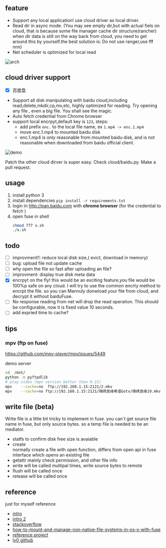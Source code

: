 
## feature 
- Support any local application!  use cloud driver as local driver.
- Read dir in async mode. (You may see empty dir,but with actual fiels on cloud, that is because some file manager cache dir structure(rancher) when dir data is still on the way back from cloud, you need to get around this by yourself.the best solution is: Do not use ranger,use fff nnn)
- Net scheduler is optimized for local read

![arch](https://github.com/zk4/baiduFuse/blob/master/img/arch2.jpg)



## cloud driver support
- [x] 百度盘 
 - Support all disk manipulating with baidu cloud,including read,delete,mkdir,cp,mv,etc, highly optimized for reading. Try opening any file , even a big file. You shall see the magic.
 - Auto fetch credential from Chrome browser
 - support local encrpyt,default key is `123`, steps:
   - add prefix `enc.` to  the local file name, ex   `1.mp4 -> enc.1.mp4`
   - move enc.1.mp4  to mounted baidu disk
   - enc.1.mp4 is only reasonable from mounted baidu disk, and is not reasonable when downloaded from baidu official client.


![demo](https://github.com/zk4/baiduFuse/blob/master/img/d.gif)

Patch the other cloud dirver is super easy. Check cloud/baidu.py. Make a pull request.

## usage 
1. install python 3 
1. install dependencies `pip install -r requirements.txt`
1. login in http://pan.baidu.com with **chrome browser** (for the credential to fetch )
2. open fuse in shell
    ``` bash
    chmod 777 x.sh
    ./x.sh
    ```

## todo 
- [ ] improvment!!: reduce local disk size,( evict, download in memory)
- [ ] bug: upload file not update cache 
- [ ] why open the file so fast after uploading an file?
- [ ] improvment: display true disk meta data
- [x] encrpyt on the fly! 
   this would be an exciting feature,you file would be 100%p safe on any cloud. I will try to use the common encrty method to encrpt the file. so you can Mannuly donwload your file from  cloud, and decrypt it without baiduFuse.
- [ ] No response reading from net will drop the read operation. This should be configurable, now it is fixed value 10 seconds.
- [ ] add expried time to cache?
## tips  
### mpv (ftp on fuse)
https://github.com/mpv-player/mpv/issues/5449

demo server
``` bash
cd  /mnt/
python -m pyftpdlib
# play video (mpv version better than 0.21)
mpv    --cache=no  ftp://192.168.1.15:2121/2.mkv
mpv    --cache=no ftp://192.168.1.15:2121/锦绣良缘粤语Gotv/锦绣良缘19.mkv 
```


## write file (beta)
Write file is a little bit tricky to implement in fuse. you can`t get source file name in fuse, but only source bytes. so a temp file is needed to be an mediator.
-  statfs 
   to confirm disk free size is avaiable 
-  create  
   normally create a file with open function, differs from open api in fuse interface which opens an existing file  
-  getattr 
   mainly check permission, and other file info 
-  write 
   will be called multipal times, write source bytes to remote 
-  flush 
   will be called once
-  release
   will be called once


## reference 
just for myself reference
- [intro](https://www.stavros.io/posts/python-fuse-filesystem/)
- [intro 2](http://www.maastaar.net/fuse/linux/filesystem/c/2016/05/21/writing-a-simple-filesystem-using-fuse/)
- [stackoverflow](https://stackoverflow.com/questions/15604191/fuse-detailed-documentation)
- [how-to-mount-and-manage-non-native-file-systems-in-os-x-with-fuse](https://www.macworld.com/article/2855038/how-to-mount-and-manage-non-native-file-systems-in-os-x-with-fuse.html)
- [reference project ](https://github.com/joe42/CloudFusion)
- [ly0 github](https://github.com/ly0/baidu-fuse)

